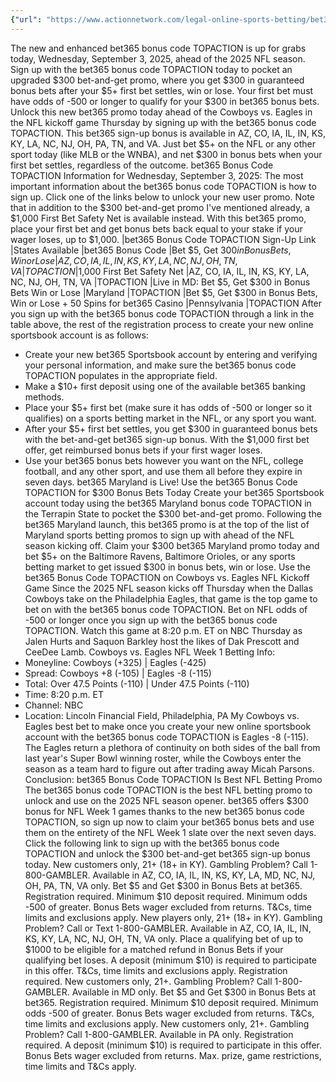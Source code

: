 ```yaml
---
{"url": "https://www.actionnetwork.com/legal-online-sports-betting/bet365-bonus-code-topaction-unlocks-300-bonus-bets-in-all-states-for-nfl-kickoff-any-game", "title": "New bet365 Bonus Code TOPACTION Unlocks $300 Bonus Bets In All States for NFL Kickoff, Any Game", "published": "2025-09-03T17:45:09.000Z", "source": "actionnetwork.com", "ingested": "2025-09-27"}
---
```


The new and enhanced bet365 bonus code TOPACTION is up for grabs today, Wednesday, September 3, 2025, ahead of the 2025 NFL season. Sign up with the bet365 bonus code TOPACTION today to pocket an upgraded $300 bet-and-get promo, where you get $300 in guaranteed bonus bets after your $5+ first bet settles, win or lose. Your first bet must have odds of -500 or longer to qualify for your $300 in bet365 bonus bets.
Unlock this new bet365 promo today ahead of the Cowboys vs. Eagles in the NFL kickoff game Thursday by signing up with the bet365 bonus code TOPACTION. This bet365 sign-up bonus is available in AZ, CO, IA, IL, IN, KS, KY, LA, NC, NJ, OH, PA, TN, and VA. Just bet $5+ on the NFL or any other sport today (like MLB or the WNBA), and net $300 in bonus bets when your first bet settles, regardless of the outcome.
bet365 Bonus Code TOPACTION Information for Wednesday, September 3, 2025:
The most important information about the bet365 bonus code TOPACTION is how to sign up. Click one of the links below to unlock your new user promo. Note that in addition to the $300 bet-and-get promo I've mentioned already, a $1,000 First Bet Safety Net is available instead. With this bet365 promo, place your first bet and get bonus bets back equal to your stake if your wager loses, up to $1,000.
|bet365 Bonus Code TOPACTION Sign-Up Link
|States Available
|bet365 Bonus Code
|Bet $5, Get $300 in Bonus Bets, Win or Lose
|AZ, CO, IA, IL, IN, KS, KY, LA, NC, NJ, OH, TN, VA
|TOPACTION
|$1,000 First Bet Safety Net
|AZ, CO, IA, IL, IN, KS, KY, LA, NC, NJ, OH, TN, VA
|TOPACTION
|Live in MD: Bet $5, Get $300 in Bonus Bets Win or Lose
|Maryland
|TOPACTION
|Bet $5, Get $300 in Bonus Bets, Win or Lose + 50 Spins for bet365 Casino
|Pennsylvania
|TOPACTION
After you sign up with the bet365 bonus code TOPACTION through a link in the table above, the rest of the registration process to create your new online sportsbook account is as follows:
- Create your new bet365 Sportsbook account by entering and verifying your personal information, and make sure the bet365 bonus code TOPACTION populates in the appropriate field.
- Make a $10+ first deposit using one of the available bet365 banking methods.
- Place your $5+ first bet (make sure it has odds of -500 or longer so it qualifies) on a sports betting market in the NFL, or any sport you want.
- After your $5+ first bet settles, you get $300 in guaranteed bonus bets with the bet-and-get bet365 sign-up bonus. With the $1,000 first bet offer, get reimbursed bonus bets if your first wager loses.
- Use your bet365 bonus bets however you want on the NFL, college football, and any other sport, and use them all before they expire in seven days.
bet365 Maryland is Live! Use the bet365 Bonus Code TOPACTION for $300 Bonus Bets Today
Create your bet365 Sportsbook account today using the bet365 Maryland bonus code TOPACTION in the Terrapin State to pocket the $300 bet-and-get promo. Following the bet365 Maryland launch, this bet365 promo is at the top of the list of Maryland sports betting promos to sign up with ahead of the NFL season kicking off.
Claim your $300 bet365 Maryland promo today and bet $5+ on the Baltimore Ravens, Baltimore Orioles, or any sports betting market to get issued $300 in bonus bets, win or lose.
Use the bet365 Bonus Code TOPACTION on Cowboys vs. Eagles NFL Kickoff Game
Since the 2025 NFL season kicks off Thursday when the Dallas Cowboys take on the Philadelphia Eagles, that game is the top game to bet on with the bet365 bonus code TOPACTION. Bet on NFL odds of -500 or longer once you sign up with the bet365 bonus code TOPACTION. Watch this game at 8:20 p.m. ET on NBC Thursday as Jalen Hurts and Saquon Barkley host the likes of Dak Prescott and CeeDee Lamb.
Cowboys vs. Eagles NFL Week 1 Betting Info:
- Moneyline: Cowboys (+325) | Eagles (-425)
- Spread: Cowboys +8 (-105) | Eagles -8 (-115)
- Total: Over 47.5 Points (-110) | Under 47.5 Points (-110)
- Time: 8:20 p.m. ET
- Channel: NBC
- Location: Lincoln Financial Field, Philadelphia, PA
My Cowboys vs. Eagles best bet to make once you create your new online sportsbook account with the bet365 bonus code TOPACTION is Eagles -8 (-115). The Eagles return a plethora of continuity on both sides of the ball from last year's Super Bowl winning roster, while the Cowboys enter the season as a team hard to figure out after trading away Micah Parsons.
Conclusion: bet365 Bonus Code TOPACTION Is Best NFL Betting Promo
The bet365 bonus code TOPACTION is the best NFL betting promo to unlock and use on the 2025 NFL season opener. bet365 offers $300 bonus for NFL Week 1 games thanks to the new bet365 bonus code TOPACTION, so sign up now to claim your bet365 bonus bets and use them on the entirety of the NFL Week 1 slate over the next seven days.
Click the following link to sign up with the bet365 bonus code TOPACTION and unlock the $300 bet-and-get bet365 sign-up bonus today.
New customers only, 21+ (18+ in KY). Gambling Problem? Call 1-800-GAMBLER. Available in AZ, CO, IA, IL, IN, KS, KY, LA, MD, NC, NJ, OH, PA, TN, VA only. Bet $5 and Get $300 in Bonus Bets at bet365. Registration required. Minimum $10 deposit required. Minimum odds -500 of greater. Bonus Bets wager excluded from returns. T&Cs, time limits and exclusions apply.
New players only, 21+ (18+ in KY). Gambling Problem? Call or Text 1-800-GAMBLER. Available in AZ, CO, IA, IL, IN, KS, KY, LA, NC, NJ, OH, TN, VA only. Place a qualifying bet of up to $1000 to be eligible for a matched refund in Bonus Bets if your qualifying bet loses. A deposit (minimum $10) is required to participate in this offer. T&Cs, time limits and exclusions apply. Registration required.
New customers only, 21+. Gambling Problem? Call 1-800-GAMBLER. Available in MD only. Bet $5 and Get $300 in Bonus Bets at bet365. Registration required. Minimum $10 deposit required. Minimum odds -500 of greater. Bonus Bets wager excluded from returns. T&Cs, time limits and exclusions apply.
New customers only, 21+. Gambling Problem? Call 1-800-GAMBLER. Available in PA only. Registration required. A deposit (minimum $10) is required to participate in this offer. Bonus Bets wager excluded from returns. Max. prize, game restrictions, time limits and T&Cs apply.